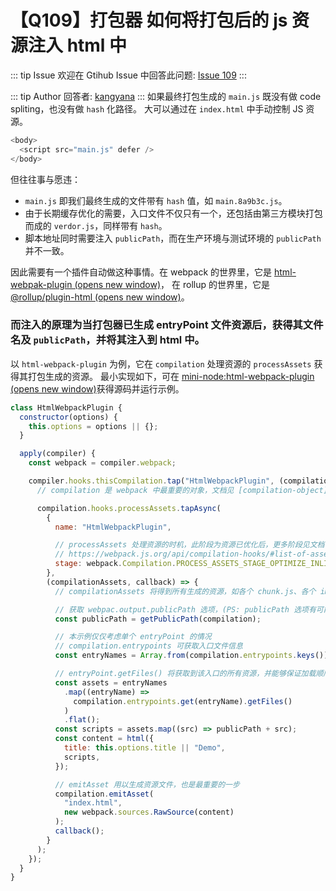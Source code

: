 # 【Q109】打包器 如何将打包后的 js 资源注入 html 中


::: tip Issue
欢迎在 Gtihub Issue 中回答此问题: [Issue 109](https://github.com/kangyana/daily-question/issues/109)
:::

::: tip Author
回答者: [kangyana](https://github.com/kangyana)
:::
如果最终打包生成的 `main.js` 既没有做 code spliting，也没有做 `hash` 化路径。
大可以通过在 `index.html` 中手动控制 JS 资源。
```javascript
<body>
  <script src="main.js" defer />
</body>
```

但往往事与愿违：

- `main.js` 即我们最终生成的文件带有 `hash` 值，如 `main.8a9b3c.js`。
- 由于长期缓存优化的需要，入口文件不仅只有一个，还包括由第三方模块打包而成的 `verdor.js`，同样带有 `hash`。
- 脚本地址同时需要注入 `publicPath`，而在生产环境与测试环境的 `publicPath` 并不一致。

因此需要有一个插件自动做这种事情。在 webpack 的世界里，它是 [html-webpak-plugin (opens new window)](https://github.com/jantimon/html-webpack-plugin)，
在 rollup 的世界里，它是 [@rollup/plugin-html (opens new window)](https://github.com/rollup/plugins/tree/master/packages/html)。

### 而注入的原理为当打包器已生成 entryPoint 文件资源后，获得其文件名及 `publicPath`，并将其注入到 html 中。

以 `html-webpack-plugin` 为例，它在 `compilation` 处理资源的 `processAssets` 获得其打包生成的资源。
最小实现如下，可在 [mini-node:html-webpack-plugin (opens new window)](https://github.com/shfshanyue/mini-code/tree/master/code/html-webpack-plugin)获得源码并运行示例。

```javascript
class HtmlWebpackPlugin {
  constructor(options) {
    this.options = options || {};
  }

  apply(compiler) {
    const webpack = compiler.webpack;

    compiler.hooks.thisCompilation.tap("HtmlWebpackPlugin", (compilation) => {
      // compilation 是 webpack 中最重要的对象，文档见 [compilation-object](https://webpack.js.org/api/compilation-object/#compilation-object-methods)

      compilation.hooks.processAssets.tapAsync(
        {
          name: "HtmlWebpackPlugin",

          // processAssets 处理资源的时机，此阶段为资源已优化后，更多阶段见文档
          // https://webpack.js.org/api/compilation-hooks/#list-of-asset-processing-stages
          stage: webpack.Compilation.PROCESS_ASSETS_STAGE_OPTIMIZE_INLINE,
        },
        (compilationAssets, callback) => {
          // compilationAssets 将得到所有生成的资源，如各个 chunk.js、各个 image、css

          // 获取 webpac.output.publicPath 选项，(PS: publicPath 选项有可能是通过函数设置)
          const publicPath = getPublicPath(compilation);

          // 本示例仅仅考虑单个 entryPoint 的情况
          // compilation.entrypoints 可获取入口文件信息
          const entryNames = Array.from(compilation.entrypoints.keys());

          // entryPoint.getFiles() 将获取到该入口的所有资源，并能够保证加载顺序！！！如 runtime-chunk -> main-chunk
          const assets = entryNames
            .map((entryName) =>
              compilation.entrypoints.get(entryName).getFiles()
            )
            .flat();
          const scripts = assets.map((src) => publicPath + src);
          const content = html({
            title: this.options.title || "Demo",
            scripts,
          });

          // emitAsset 用以生成资源文件，也是最重要的一步
          compilation.emitAsset(
            "index.html",
            new webpack.sources.RawSource(content)
          );
          callback();
        }
      );
    });
  }
}
```

